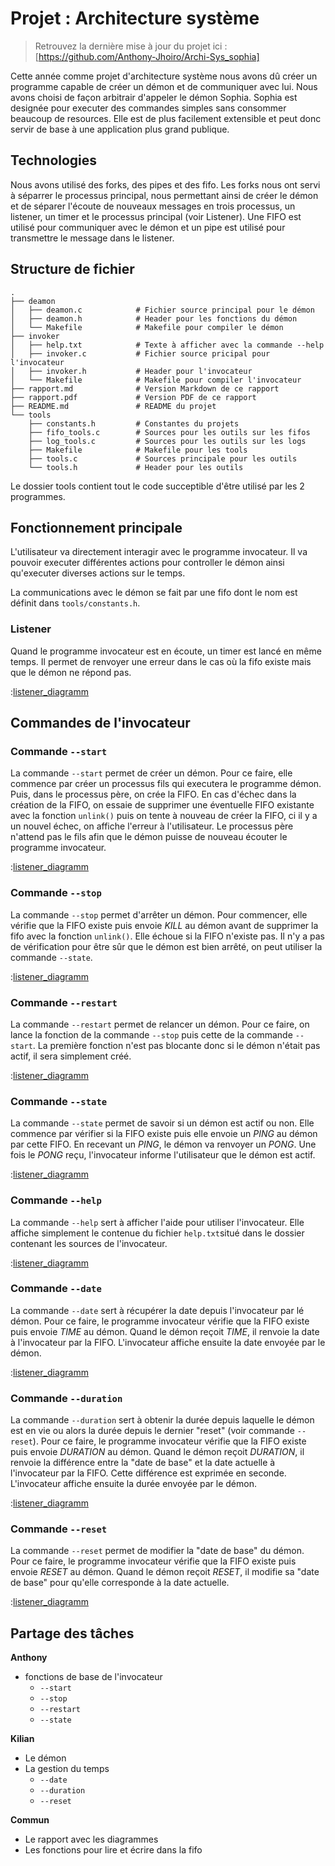 # Projet : Architecture système

> Retrouvez la dernière mise à jour du projet ici : [https://github.com/Anthony-Jhoiro/Archi-Sys_sophia]

Cette année comme projet d'architecture système nous avons dû créer un programme capable de créer un démon et de communiquer avec lui. Nous avons choisi de façon arbitrair d'appeler le démon Sophia.
Sophia est designée pour executer des commandes simples sans consommer beaucoup de resources. Elle est de plus facilement extensible et peut donc servir de base à une application plus grand publique.

## Technologies

Nous avons utilisé des forks, des pipes et des fifo. Les forks nous ont servi à séparrer le processus principal, nous permettant ainsi de créer le démon et de séparer l'écoute de nouveaux messages en trois processus, un listener, un timer et le processus principal (voir Listener). Une FIFO est utilisé pour communiquer avec le démon et un pipe est utilisé pour transmettre le message dans le listener.

<div class="page"/>

## Structure de fichier

```
.
├── deamon
│   ├── deamon.c            # Fichier source principal pour le démon
│   ├── deamon.h            # Header pour les fonctions du démon
│   └── Makefile            # Makefile pour compiler le démon
├── invoker
│   ├── help.txt            # Texte à afficher avec la commande --help
│   ├── invoker.c           # Fichier source pricipal pour l'invocateur
│   ├── invoker.h           # Header pour l'invocateur
│   └── Makefile            # Makefile pour compiler l'invocateur
├── rapport.md              # Version Markdown de ce rapport
├── rapport.pdf             # Version PDF de ce rapport
├── README.md               # README du projet
└── tools
    ├── constants.h         # Constantes du projets
    ├── fifo_tools.c        # Sources pour les outils sur les fifos
    ├── log_tools.c         # Sources pour les outils sur les logs
    ├── Makefile            # Makefile pour les tools
    ├── tools.c             # Sources principale pour les outils
    └── tools.h             # Header pour les outils
```

Le dossier tools contient tout le code succeptible d'être utilisé par les 2 programmes.

<div class="page"/>

## Fonctionnement principale

L'utilisateur va directement interagir avec le programme invocateur. Il va pouvoir executer différentes actions pour controller le démon ainsi qu'executer diverses actions sur le temps.

La communications avec le démon se fait par une fifo dont le nom est définit dans `tools/constants.h`.

### Listener

Quand le programme invocateur est en écoute, un timer est lancé en même temps. Il permet de renvoyer une erreur dans le cas où la fifo existe mais que le démon ne répond pas.

:[listener_diagramm](diagramms/listener_timeout.puml)

<div class="page"/>

## Commandes de l'invocateur

### Commande `--start`

La commande `--start` permet de créer un démon. Pour ce faire, elle commence par créer un processus fils qui executera le programme démon. Puis, dans le processus père, on crée la FIFO. En cas d'échec dans la création de la FIFO, on essaie de supprimer une éventuelle FIFO existante avec la fonction `unlink()` puis on tente à nouveau de créer la FIFO, ci il y a un nouvel échec, on affiche l'erreur à l'utilisateur. Le processus père n'attend pas le fils afin que le démon puisse de nouveau écouter le programme invocateur.

:[listener_diagramm](diagramms/start.puml)

### Commande `--stop`

La commande `--stop` permet d'arrêter un démon. Pour commencer, elle vérifie que la FIFO existe puis envoie _KILL_ au démon avant de supprimer la fifo avec la fonction `unlink()`. Elle échoue si la FIFO n'existe pas. Il n'y a pas de vérification pour être sûr que le démon est bien arrêté, on peut utiliser la commande `--state`.

:[listener_diagramm](diagramms/stop.puml)

### Commande `--restart`

La commande `--restart` permet de relancer un démon. Pour ce faire, on lance la fonction de la commande `--stop` puis cette de la commande `--start`. La première fonction n'est pas blocante donc si le démon n'était pas actif, il sera simplement créé.

:[listener_diagramm](diagramms/restart.puml)

### Commande `--state`

La commande `--state` permet de savoir si un démon est actif ou non. Elle commence par vérifier si la FIFO existe puis elle envoie un _PING_ au démon par cette FIFO. En recevant un _PING_, le démon va renvoyer un _PONG_. Une fois le _PONG_ reçu, l'invocateur informe l'utilisateur que le démon est actif.

:[listener_diagramm](diagramms/state.puml)

### Commande `--help`

La commande `--help` sert à afficher l'aide pour utiliser l'invocateur. Elle affiche simplement le contenue du fichier `help.txt`situé dans le dossier contenant les sources de l'invocateur.

:[listener_diagramm](diagramms/help.puml)

### Commande `--date`

La commande `--date` sert à récupérer la date depuis l'invocateur par lé démon. Pour ce faire, le programme invocateur vérifie que la FIFO existe puis envoie _TIME_ au démon. Quand le démon reçoit _TIME_, il renvoie la date à l'invocateur par la FIFO. L'invocateur affiche ensuite la date envoyée par le démon.

:[listener_diagramm](diagramms/date.puml)

### Commande `--duration`

La commande `--duration` sert à obtenir la durée depuis laquelle le démon est en vie ou alors la durée depuis le dernier "reset" (voir commande `--reset`). Pour ce faire, le programme invocateur vérifie que la FIFO existe puis envoie _DURATION_ au démon. Quand le démon reçoit _DURATION_, il renvoie la différence entre la "date de base" et la date actuelle à l'invocateur par la FIFO. Cette différence est exprimée en seconde. L'invocateur affiche ensuite la durée envoyée par le démon.

:[listener_diagramm](diagramms/duration.puml)

### Commande `--reset`

La commande `--reset` permet de modifier la "date de base" du démon. Pour ce faire, le programme invocateur vérifie que la FIFO existe puis envoie _RESET_ au démon. Quand le démon reçoit _RESET_, il modifie sa "date de base" pour qu'elle corresponde à la date actuelle.

:[listener_diagramm](diagramms/reset.puml)

<div class="page"/>

## Partage des tâches

**Anthony**

- fonctions de base de l'invocateur
  - `--start`
  - `--stop`
  - `--restart`
  - `--state`

**Kilian**

- Le démon
- La gestion du temps
  - `--date`
  - `--duration`
  - `--reset`

**Commun**

- Le rapport avec les diagrammes
- Les fonctions pour lire et écrire dans la fifo
